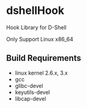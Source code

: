 dshellHook
==========

Hook Library for D-Shell

Only Support Linux x86_64

## Build Requirements

* linux kernel 2.6.x, 3.x
* gcc
* glibc-devel
* keyutils-devel
* libcap-devel

